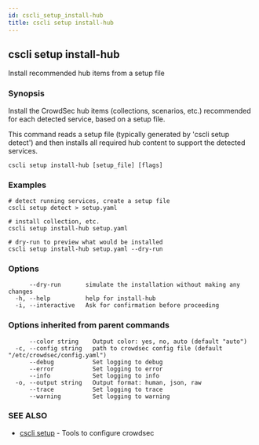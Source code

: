 ```yaml
---
id: cscli_setup_install-hub
title: cscli setup install-hub
---
```

## cscli setup install-hub

Install recommended hub items from a setup file

### Synopsis

Install the CrowdSec hub items (collections, scenarios, etc.)
recommended for each detected service, based on a setup file.

This command reads a setup file (typically generated by 'cscli setup detect')
and then installs all required hub content to support the detected services.

```
cscli setup install-hub [setup_file] [flags]
```

### Examples

```
# detect running services, create a setup file
cscli setup detect > setup.yaml

# install collection, etc.
cscli setup install-hub setup.yaml

# dry-run to preview what would be installed
cscli setup install-hub setup.yaml --dry-run

```

### Options

```
      --dry-run       simulate the installation without making any changes
  -h, --help          help for install-hub
  -i, --interactive   Ask for confirmation before proceeding
```

### Options inherited from parent commands

```
      --color string    Output color: yes, no, auto (default "auto")
  -c, --config string   path to crowdsec config file (default "/etc/crowdsec/config.yaml")
      --debug           Set logging to debug
      --error           Set logging to error
      --info            Set logging to info
  -o, --output string   Output format: human, json, raw
      --trace           Set logging to trace
      --warning         Set logging to warning
```

### SEE ALSO

* [cscli setup](/cscli/cscli_setup.md)	 - Tools to configure crowdsec

